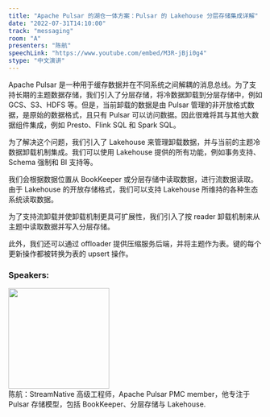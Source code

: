 ```yaml
---
title: "Apache Pulsar 的湖仓一体方案：Pulsar 的 Lakehouse 分层存储集成详解"
date: "2022-07-31T14:10:00"
track: "messaging"
room: "A"
presenters: "陈航"
speechLink: "https://www.youtube.com/embed/M3R-jBji0g4"
stype: "中文演讲"
---
```

Apache Pulsar 是一种用于缓存数据并在不同系统之间解耦的消息总线。为了支持长期的主题数据存储，我们引入了分层存储，将冷数据卸载到分层存储中，例如 GCS、S3、HDFS 等。但是，当前卸载的数据是由 Pulsar 管理的非开放格式数据，是原始的数据格式，且只有 Pulsar 可以访问数据。因此很难将其与其他大数据组件集成，例如 Presto、Flink SQL 和 Spark SQL。

为了解决这个问题，我们引入了 Lakehouse 来管理卸载数据，并与当前的主题冷数据卸载机制集成。我们可以使用 Lakehouse 提供的所有功能，例如事务支持、Schema 强制和 BI 支持等。

我们会根据数据位置从 BookKeeper 或分层存储中读取数据，进行流数据读取。由于 Lakehouse 的开放存储格式，我们可以支持 Lakehouse 所维持的各种生态系统读取数据。

为了支持流卸载并使卸载机制更具可扩展性，我们引入了按 reader 卸载机制来从主题中读取数据并写入分层存储。

此外，我们还可以通过 offloader 提供压缩服务后端，并将主题作为表。键的每个更新操作都被转换为表的 upsert 操作。

 ### Speakers: 
 <img src="images/speaker/1188.png" width="200" /><br>陈航：StreamNative 高级工程师，Apache Pulsar PMC member，他专注于 Pulsar 存储模型，包括 BookKeeper、分层存储与  Lakehouse.

 